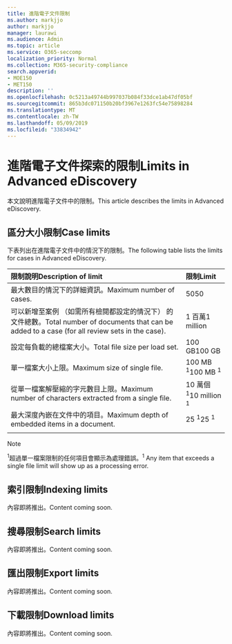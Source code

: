 ```yaml
---
title: 進階電子文件限制
ms.author: markjjo
author: markjjo
manager: laurawi
ms.audience: Admin
ms.topic: article
ms.service: O365-seccomp
localization_priority: Normal
ms.collection: M365-security-compliance
search.appverid:
- MOE150
- MET150
description: ''
ms.openlocfilehash: 0c5213a49744b997037b084f33dce1ab47df05bf
ms.sourcegitcommit: 865b3dc071150b20bf3967e1263fc54e75898284
ms.translationtype: MT
ms.contentlocale: zh-TW
ms.lasthandoff: 05/09/2019
ms.locfileid: "33834942"
---
```

# <a name="limits-in-advanced-ediscovery"></a><span data-ttu-id="2059f-102">進階電子文件探索的限制</span><span class="sxs-lookup"><span data-stu-id="2059f-102">Limits in Advanced eDiscovery</span></span>

<span data-ttu-id="2059f-103">本文說明進階電子文件中的限制。</span><span class="sxs-lookup"><span data-stu-id="2059f-103">This article describes the limits in Advanced eDiscovery.</span></span>

## <a name="case-limits"></a><span data-ttu-id="2059f-104">區分大小限制</span><span class="sxs-lookup"><span data-stu-id="2059f-104">Case limits</span></span>

<span data-ttu-id="2059f-105">下表列出在進階電子文件中的情況下的限制。</span><span class="sxs-lookup"><span data-stu-id="2059f-105">The following table lists the limits for cases in Advanced eDiscovery.</span></span>

|<span data-ttu-id="2059f-106">**限制說明**</span><span class="sxs-lookup"><span data-stu-id="2059f-106">**Description of limit**</span></span>|<span data-ttu-id="2059f-107">**限制**</span><span class="sxs-lookup"><span data-stu-id="2059f-107">**Limit**</span></span>|
  |:-----|:-----|
  |<span data-ttu-id="2059f-108">最大數目的情況下的詳細資訊。</span><span class="sxs-lookup"><span data-stu-id="2059f-108">Maximum number of cases.</span></span>  <br/> |<span data-ttu-id="2059f-109">50</span><span class="sxs-lookup"><span data-stu-id="2059f-109">50</span></span>  <br/> |
  |<span data-ttu-id="2059f-110">可以新增至案例 （如需所有檢閱都設定的情況下） 的文件總數。</span><span class="sxs-lookup"><span data-stu-id="2059f-110">Total number of documents that can be added to a case (for all review sets in the case).</span></span>  <br/> |<span data-ttu-id="2059f-111">1 百萬</span><span class="sxs-lookup"><span data-stu-id="2059f-111">1 million</span></span>  <br/> |
  |<span data-ttu-id="2059f-112">設定每負載的總檔案大小。</span><span class="sxs-lookup"><span data-stu-id="2059f-112">Total file size per load set.</span></span>  <br/> |<span data-ttu-id="2059f-113">100 GB</span><span class="sxs-lookup"><span data-stu-id="2059f-113">100 GB</span></span>  <br/> |
  |<span data-ttu-id="2059f-114">單一檔案大小上限。</span><span class="sxs-lookup"><span data-stu-id="2059f-114">Maximum size of single file.</span></span>   <br/> |<span data-ttu-id="2059f-115">100 MB <sup>1</sup></span><span class="sxs-lookup"><span data-stu-id="2059f-115">100 MB <sup>1</sup></span></span> <br/> |
  |<span data-ttu-id="2059f-116">從單一檔案解壓縮的字元數目上限。</span><span class="sxs-lookup"><span data-stu-id="2059f-116">Maximum number of characters extracted from a single file.</span></span>  <br/> |<span data-ttu-id="2059f-117">10 萬個<sup>1</sup></span><span class="sxs-lookup"><span data-stu-id="2059f-117">10 million <sup>1</sup></span></span> <br/> |
  |<span data-ttu-id="2059f-118">最大深度內嵌在文件中的項目。</span><span class="sxs-lookup"><span data-stu-id="2059f-118">Maximum depth of embedded items in a document.</span></span>  <br/> |<span data-ttu-id="2059f-119">25 <sup>1</sup></span><span class="sxs-lookup"><span data-stu-id="2059f-119">25 <sup>1</sup></span></span> <br/> |
|||
 > [!NOTE]
> <span data-ttu-id="2059f-120"><sup>1</sup>超過單一檔案限制的任何項目會顯示為處理錯誤。</span><span class="sxs-lookup"><span data-stu-id="2059f-120"><sup>1</sup> Any item that exceeds a single file limit will show up as a processing error.</span></span> 

## <a name="indexing-limits"></a><span data-ttu-id="2059f-121">索引限制</span><span class="sxs-lookup"><span data-stu-id="2059f-121">Indexing limits</span></span>

<span data-ttu-id="2059f-122">內容即將推出。</span><span class="sxs-lookup"><span data-stu-id="2059f-122">Content coming soon.</span></span>

## <a name="search-limits"></a><span data-ttu-id="2059f-123">搜尋限制</span><span class="sxs-lookup"><span data-stu-id="2059f-123">Search limits</span></span>

<span data-ttu-id="2059f-124">內容即將推出。</span><span class="sxs-lookup"><span data-stu-id="2059f-124">Content coming soon.</span></span>

## <a name="export-limits"></a><span data-ttu-id="2059f-125">匯出限制</span><span class="sxs-lookup"><span data-stu-id="2059f-125">Export limits</span></span>

<span data-ttu-id="2059f-126">內容即將推出。</span><span class="sxs-lookup"><span data-stu-id="2059f-126">Content coming soon.</span></span>

## <a name="download-limits"></a><span data-ttu-id="2059f-127">下載限制</span><span class="sxs-lookup"><span data-stu-id="2059f-127">Download limits</span></span>

<span data-ttu-id="2059f-128">內容即將推出。</span><span class="sxs-lookup"><span data-stu-id="2059f-128">Content coming soon.</span></span>

